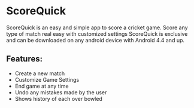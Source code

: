 # ScoreQuick
  ScoreQuick is an easy and simple app to score a cricket game. Score any type of match real easy with customized settings ScoreQuick is exclusive and can be downloaded on any android device with Android 4.4 and up.

## Features:
<ul>
  <li>Create a new match
  <li>Customize Game Settings
  <li>End game at any time
  <li>Undo any mistakes made by the user
  <li>Shows history of each over bowled
</ul>
